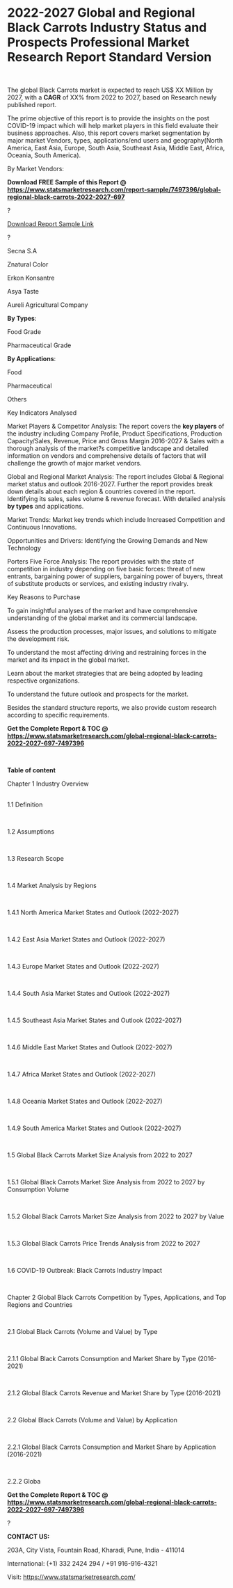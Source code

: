 <h1>2022-2027 Global and Regional Black Carrots Industry Status and Prospects Professional Market Research Report Standard Version</h1><br/><p>The global Black Carrots market is expected to reach US$ XX Million by 2027, with a <strong>CAGR</strong> of XX% from 2022 to 2027, based on Research newly published report.</p>
 
 
 
 <p>The prime objective of this report is to provide the insights on the post COVID-19 impact which will help market players in this field evaluate their business approaches. Also, this report covers market segmentation by major market Vendors, types, applications/end users and geography(North America, East Asia, Europe, South Asia, Southeast Asia, Middle East, Africa, Oceania, South America).</p>
 
 
 
 <p>By Market Vendors:</p>
 
 
 
 <div><b>Download FREE Sample of this Report @ <a href="https://www.statsmarketresearch.com/download-free-sample/7497396/global-regional-black-carrots-2022-2027-697">https://www.statsmarketresearch.com/report-sample/7497396/global-regional-black-carrots-2022-2027-697</a></b></div>
 
 
 
 <p>? </p>
 
 
 
 <p><a href="https://www.statsmarketresearch.com/download-free-sample/7497396/global-regional-black-carrots-2022-2027-697">Download Report Sample Link</a></p>
 
 
 
 <p>? </p>
 
 
 
 <p>Secna S.A</p>
 
 
 
 <p>Znatural Color</p>
 
 
 
 <p>Erkon Konsantre</p>
 
 
 
 <p>Asya Taste</p>
 
 
 
 <p>Aureli Agricultural Company</p>
 
 
 
 <p><strong>By Types</strong>:</p>
 
 
 
 <p>Food Grade</p>
 
 
 
 <p>Pharmaceutical Grade</p>
 
 
 
 <p><strong><strong>By Applications</strong></strong>:</p>
 
 
 
 <p>Food</p>
 
 
 
 <p>Pharmaceutical</p>
 
 
 
 <p>Others</p>
 
 
 
 <p>Key Indicators Analysed</p>
 
 
 
 <p>Market Players & Competitor Analysis: The report covers the <strong>key players</strong> of the industry including Company Profile, Product Specifications, Production Capacity/Sales, Revenue, Price and Gross Margin 2016-2027 & Sales with a thorough analysis of the market?s competitive landscape and detailed information on vendors and comprehensive details of factors that will challenge the growth of major market vendors.</p>
 
 
 
 <p>Global and Regional Market Analysis: The report includes Global & Regional market status and outlook 2016-2027. Further the report provides break down details about each region & countries covered in the report. Identifying its sales, sales volume & revenue forecast. With detailed analysis <strong>by types</strong> and applications.</p>
 
 
 
 <p>Market Trends: Market key trends which include Increased Competition and Continuous Innovations.</p>
 
 
 
 <p>Opportunities and Drivers: Identifying the Growing Demands and New Technology</p>
 
 
 
 <p>Porters Five Force Analysis: The report provides with the state of competition in industry depending on five basic forces: threat of new entrants, bargaining power of suppliers, bargaining power of buyers, threat of substitute products or services, and existing industry rivalry.</p>
 
 
 
 <p>Key Reasons to Purchase</p>
 
 
 
 <p>To gain insightful analyses of the market and have comprehensive understanding of the global market and its commercial landscape.</p>
 
 
 
 <p>Assess the production processes, major issues, and solutions to mitigate the development risk.</p>
 
 
 
 <p>To understand the most affecting driving and restraining forces in the market and its impact in the global market.</p>
 
 
 
 <p>Learn about the market strategies that are being adopted by leading respective organizations.</p>
 
 
 
 <p>To understand the future outlook and prospects for the market.</p>
 
 
 
 <p>Besides the standard structure reports, we also provide custom research according to specific requirements.</p>
 
 
 
 <div><b>Get the Complete Report & TOC @ <a href="https://www.statsmarketresearch.com/global-regional-black-carrots-2022-2027-697-7497396">https://www.statsmarketresearch.com/global-regional-black-carrots-2022-2027-697-7497396</a></b></div>
 
 
 
 <p><br />
 
 <b>Table of content</b></p>
 
 
 
 <p>Chapter 1 Industry Overview<br />
 
 <br />
 
 1.1 Definition<br />
 
 <br />
 
 1.2 Assumptions<br />
 
 <br />
 
 1.3 Research Scope<br />
 
 <br />
 
 1.4 Market Analysis by Regions<br />
 
 <br />
 
 1.4.1 North America Market States and Outlook (2022-2027)<br />
 
 <br />
 
 1.4.2 East Asia Market States and Outlook (2022-2027)<br />
 
 <br />
 
 1.4.3 Europe Market States and Outlook (2022-2027)<br />
 
 <br />
 
 1.4.4 South Asia Market States and Outlook (2022-2027)<br />
 
 <br />
 
 1.4.5 Southeast Asia Market States and Outlook (2022-2027)<br />
 
 <br />
 
 1.4.6 Middle East Market States and Outlook (2022-2027)<br />
 
 <br />
 
 1.4.7 Africa Market States and Outlook (2022-2027)<br />
 
 <br />
 
 1.4.8 Oceania Market States and Outlook (2022-2027)<br />
 
 <br />
 
 1.4.9 South America Market States and Outlook (2022-2027)<br />
 
 <br />
 
 1.5 Global Black Carrots Market Size Analysis from 2022 to 2027<br />
 
 <br />
 
 1.5.1 Global Black Carrots Market Size Analysis from 2022 to 2027 by Consumption Volume<br />
 
 <br />
 
 1.5.2 Global Black Carrots Market Size Analysis from 2022 to 2027 by Value<br />
 
 <br />
 
 1.5.3 Global Black Carrots Price Trends Analysis from 2022 to 2027<br />
 
 <br />
 
 1.6 COVID-19 Outbreak: Black Carrots Industry Impact<br />
 
 <br />
 
 Chapter 2 Global Black Carrots Competition by Types, Applications, and Top Regions and Countries<br />
 
 <br />
 
 2.1 Global Black Carrots (Volume and Value) by Type<br />
 
 <br />
 
 2.1.1 Global Black Carrots Consumption and Market Share by Type (2016-2021)<br />
 
 <br />
 
 2.1.2 Global Black Carrots Revenue and Market Share by Type (2016-2021)<br />
 
 <br />
 
 2.2 Global Black Carrots (Volume and Value) by Application<br />
 
 <br />
 
 2.2.1 Global Black Carrots Consumption and Market Share by Application (2016-2021)<br />
 
 <br />
 
 2.2.2 Globa</p>
 
 
 
 <div><b>Get the Complete Report & TOC @ <a href="https://www.statsmarketresearch.com/global-regional-black-carrots-2022-2027-697-7497396">https://www.statsmarketresearch.com/global-regional-black-carrots-2022-2027-697-7497396</a></b></div>
 
 
 
 <p>? </p>
 
 
 
 <p><b>CONTACT US:</b><br />
 
 203A, City Vista, Fountain Road, Kharadi, Pune, India - 411014<br />
 
 International: (+1) 332 2424 294 / +91 916-916-4321<br />
 
 Visit: <a href="https://www.statsmarketresearch.com/">https://www.statsmarketresearch.com/</a></p>